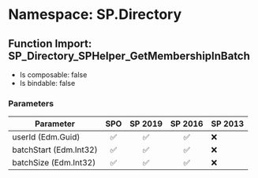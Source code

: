 # Namespace: SP.Directory

## Function Import: SP_Directory_SPHelper_GetMembershipInBatch

- Is composable: false
- Is bindable: false

### Parameters

Parameter | SPO | SP 2019 | SP 2016 | SP 2013
----------|:---:|:-------:|:-------:|:-------
userId (Edm.Guid) | ✅ | ✅ | ✅ | ❌
batchStart (Edm.Int32) | ✅ | ✅ | ✅ | ❌
batchSize (Edm.Int32) | ✅ | ✅ | ✅ | ❌
